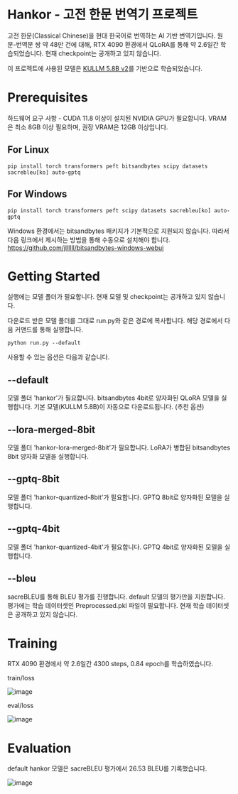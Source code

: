 # Hankor - 고전 한문 번역기 프로젝트

고전 한문(Classical Chinese)을 현대 한국어로 번역하는 AI 기반 번역기입니다. 원문-번역문 쌍 약 48만 건에 대해, RTX 4090 환경에서 QLoRA를 통해 약 2.6일간 학습되었습니다. 현재 checkpoint는 공개하고 있지 않습니다.

이 프로젝트에 사용된 모델은 [KULLM 5.8B v2](https://github.com/nlpai-lab/KULLM)를 기반으로 학습되었습니다.

# Prerequisites

하드웨어 요구 사항 - CUDA 11.8 이상이 설치된 NVIDIA GPU가 필요합니다. VRAM은 최소 8GB 이상 필요하며, 권장 VRAM은 12GB 이상입니다.

## For Linux

```
pip install torch transformers peft bitsandbytes scipy datasets sacrebleu[ko] auto-gptq
```

## For Windows

```
pip install torch transformers peft scipy datasets sacrebleu[ko] auto-gptq
```

Windows 환경에서는 bitsandbytes 패키지가 기본적으로 지원되지 않습니다. 따라서 다음 링크에서 제시하는 방법을 통해 수동으로 설치해야 합니다.
<https://github.com/jllllll/bitsandbytes-windows-webui>

# Getting Started

실행에는 모델 폴더가 필요합니다. 현재 모델 및 checkpoint는 공개하고 있지 않습니다.

다운로드 받은 모델 폴더를 그대로 run.py와 같은 경로에 복사합니다. 해당 경로에서 다음 커맨드를 통해 실행합니다.
```
python run.py --default
```

사용할 수 있는 옵션은 다음과 같습니다.

## --default
모델 폴더 'hankor'가 필요합니다. bitsandbytes 4bit로 양자화된 QLoRA 모델을 실행합니다. 기본 모델(KULLM 5.8B)이 자동으로 다운로드됩니다. (추천 옵션)
## --lora-merged-8bit
모델 폴더 'hankor-lora-merged-8bit'가 필요합니다. LoRA가 병합된 bitsandbytes 8bit 양자화 모델을 실행합니다.
## --gptq-8bit
모델 폴더 'hankor-quantized-8bit'가 필요합니다. GPTQ 8bit로 양자화된 모델을 실행합니다.
## --gptq-4bit
모델 폴더 'hankor-quantized-4bit'가 필요합니다. GPTQ 4bit로 양자화된 모델을 실행합니다.
## --bleu
sacreBLEU를 통해 BLEU 평가를 진행합니다. default 모델의 평가만을 지원합니다. 평가에는 학습 데이터셋인 Preprocessed.pkl 파일이 필요합니다. 현재 학습 데이터셋은 공개하고 있지 않습니다.

# Training
RTX 4090 환경에서 약 2.6일간 4300 steps, 0.84 epoch를 학습하였습니다.

train/loss

![image](https://github.com/jjhsnail0822/NLP-Team-Project-Fall-2023/assets/86543294/ce3be6c2-0671-4864-9b18-c0ac8d0aa8c4)

eval/loss

![image](https://github.com/jjhsnail0822/NLP-Team-Project-Fall-2023/assets/86543294/f7bcbb2f-57ea-4ab5-898b-06e646832e3a)


# Evaluation
default hankor 모델은 sacreBLEU 평가에서 26.53 BLEU를 기록했습니다.

![image](https://github.com/jjhsnail0822/NLP-Team-Project-Fall-2023/assets/86543294/4ac339e2-1e97-4934-aaa8-6f99b3cb887c)
